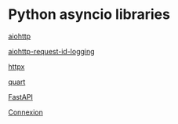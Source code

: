 Python asyncio libraries
========================

[aiohttp](https://aiohttp.readthedocs.io/en/stable/)

[aiohttp-request-id-logging](https://github.com/messa/aiohttp-request-id-logging)

[httpx](https://www.python-httpx.org/)

[quart](https://pgjones.gitlab.io/quart/)

[FastAPI](https://fastapi.tiangolo.com/)

[Connexion](https://github.com/zalando/connexion)
